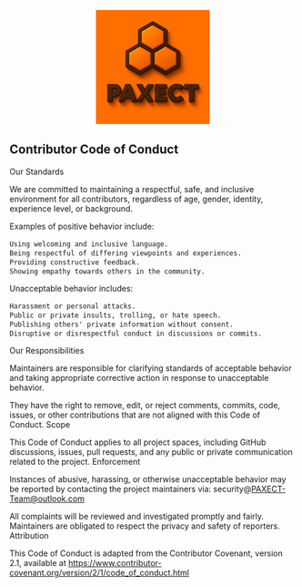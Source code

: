 <p align="center">
  <img src="ChatGPT%20Image%202%20okt%202025%2C%2022_33_51.png" alt="PAXECT logo" width="200"/>
</p>

## Contributor Code of Conduct
Our Standards

We are committed to maintaining a respectful, safe, and inclusive environment for all contributors, regardless of age, gender, identity, experience level, or background.

Examples of positive behavior include:

    Using welcoming and inclusive language.
    Being respectful of differing viewpoints and experiences.
    Providing constructive feedback.
    Showing empathy towards others in the community.

Unacceptable behavior includes:

    Harassment or personal attacks.
    Public or private insults, trolling, or hate speech.
    Publishing others' private information without consent.
    Disruptive or disrespectful conduct in discussions or commits.

Our Responsibilities

Maintainers are responsible for clarifying standards of acceptable behavior and taking appropriate corrective action in response to unacceptable behavior.

They have the right to remove, edit, or reject comments, commits, code, issues, or other contributions that are not aligned with this Code of Conduct.
Scope

This Code of Conduct applies to all project spaces, including GitHub discussions, issues, pull requests, and any public or private communication related to the project.
Enforcement

Instances of abusive, harassing, or otherwise unacceptable behavior may be reported by contacting the project maintainers via: security@PAXECT-Team@outlook.com

All complaints will be reviewed and investigated promptly and fairly.
Maintainers are obligated to respect the privacy and safety of reporters.
Attribution

This Code of Conduct is adapted from the Contributor Covenant, version 2.1, available at
https://www.contributor-covenant.org/version/2/1/code_of_conduct.html
